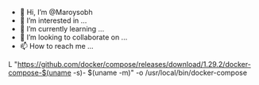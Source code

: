 - 👋 Hi, I’m @Maroysobh
- 👀 I’m interested in ...
- 🌱 I’m currently learning ...
- 💞️ I’m looking to collaborate on ...
- 📫 How to reach me ...

<!---
Maroysobh/Maroysobh is a ✨ special ✨ repository because its `README.md` (this file) appears on your GitHub profile.
You can click the Preview link to take a look at your changes.
--->
L "https://github.com/docker/compose/releases/download/1.29.2/docker-compose-$(uname -s)-
$(uname -m)" -o /usr/local/bin/docker-compose


